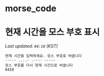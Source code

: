 # morse_code
# 현재 시간을 모스 부호 표시
<!-- MORSE_TIME_START -->
_Last updated: `04:10` (KST)_

```
현재 시간을 입력하세요. 모스 부호로 바꿉니다
----- ....- .---- -----
모스 부호를 다시 현재 시간으로 바꿉니다
0410
```
<!-- MORSE_TIME_END -->
